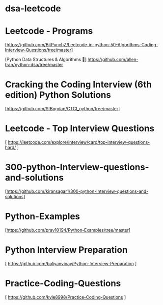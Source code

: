 # dsa-leetcode


# Leetcode - Programs
[https://github.com/BitPunchZ/Leetcode-in-python-50-Algorithms-Coding-Interview-Questions/tree/master]

[Python Data Structures & Algorithms 🐍]
https://github.com/allen-tran/python-dsa/tree/master

# Cracking the Coding Interview (6th edition) Python Solutions
[https://github.com/StBogdan/CTCI_python/tree/master]

# Leetcode - Top Interview Questions
[ https://leetcode.com/explore/interview/card/top-interview-questions-hard/ ]

# 300-python-Interview-questions-and-solutions
[https://github.com/kiransagar1/300-python-Interview-questions-and-solutions]

# Python-Examples
[https://github.com/prav10194/Python-Examples/tree/master]

# Python Interview Preparation
[ https://github.com/baliyanvinay/Python-Interview-Preparation ]

# Practice-Coding-Questions
[  https://github.com/kyle8998/Practice-Coding-Questions ]

